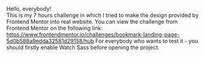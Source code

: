 Hello, everybody!        
This is my 7 hours challenge in which I tried to make the design provided by Frontend Mentor into real website.
You can view the challenge from Frontend Mentor on the following link: https://www.frontendmentor.io/challenges/bookmark-landing-page-5d0b588a9edda32581d29158/hub
For everybody who wants to test it - you should firstly enable Watch Sass before opening the project.
